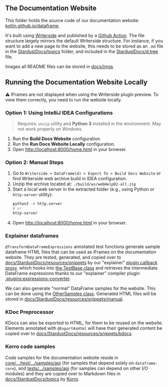 ## The Documentation Website

This folder holds the source code of our documentation website:
[kotlin.github.io/dataframe](https://kotlin.github.io/dataframe).

It's built using [Writerside](https://www.jetbrains.com/writerside/) and published
by a [Github Action](../.github/workflows/main.yml).
The file structure largely mirrors the default Writerside structure.
For instance, if you want to add a new page to the website, this needs to be stored as an `.md` file in the
[StardustDocs/topics](./StardustDocs/topics) folder,
and included in the [StardustDocs/d.tree](./StardustDocs/d.tree) file.

Images all README files can be stored in [docs/imgs](./imgs).

## Running the Documentation Website Locally

⚠️ IFrames are not displayed when using the Writerside plugin preview. To view them correctly, you need to run the website locally.

### Option 1: Using IntelliJ IDEA Configurations

> Requires: `unzip` utility and **Python 3** installed in the environment. May not work properly on Windows.

1. Run the **Build Docs Website** configuration.
2. Run the **Run Docs Website Locally** configuration.
3. Open [http://localhost:8000/home.html](http://localhost:8000/home.html) in your browser.

### Option 2: Manual Steps

1. Go to `Writerside > DataFrame(d) > Export To > Build Docs Website` or find Writerside web archive build in IDEA configuration.
2. Unzip the archive located at: `./build/ws/webHelpD2-all.zip`
3. Start a local web server in the extracted folder (e.g., using Python or `http-server` utility):
   ```bash
   python3 -m http.server
   # or
   http-server
   ```
4. Open [http://localhost:8000/home.html](http://localhost:8000/home.html) in your browser.

### Explainer dataframes
`@TransformDataFrameExpressions` annotated test functions generate sample
dataframe HTML files that can be used as iFrames on the documentation website.
They are tested, generated, and copied over to [docs/StardustDocs/resources/snippets](StardustDocs/resources/snippets) by
our "explainer" [plugin callback proxy](../core/src/test/kotlin/org/jetbrains/kotlinx/dataframe/explainer),
which hooks into [the TestBase class](../core/src/test/kotlin/org/jetbrains/kotlinx/dataframe/samples/api/TestBase.kt) and
retrieves the intermediate DataFrame expressions thanks to
our "explainer" compiler plugin [:plugins:expressions-converter](../plugins/expressions-converter).

We can also generate "normal" DataFrame samples for the website. This can be done using the
[OtherSamples class](../core/src/test/kotlin/org/jetbrains/kotlinx/dataframe/samples/api/OtherSamples.kt). Generated
HTML files will be stored in [docs/StardustDocs/resources/snippets/manual](StardustDocs/resources/snippets/manual).

### KDoc Preprocessor
KDocs can also be exported to HTML, for them to be reused on the website.
Elements annotated with `@ExportAsHtml` will have their generated content be copied over to
[docs/StardustDocs/resources/snippets/kdocs](StardustDocs/resources/snippets/kdocs).

### Korro code samples
Code samples for the documentation website reside in [core/.../test/.../samples/api](../core/src/test/kotlin/org/jetbrains/kotlinx/dataframe/samples/api)
(for samples that depend solely on `dataframe-core`),
and [tests/.../samples/api](../tests/src/test/kotlin/org/jetbrains/kotlinx/dataframe/samples/api) (for samples can depend on other I/O modules)
and they are copied over to Markdown files in [docs/StardustDocs/topics](./StardustDocs/topics)
by [Korro](https://github.com/devcrocod/korro).


